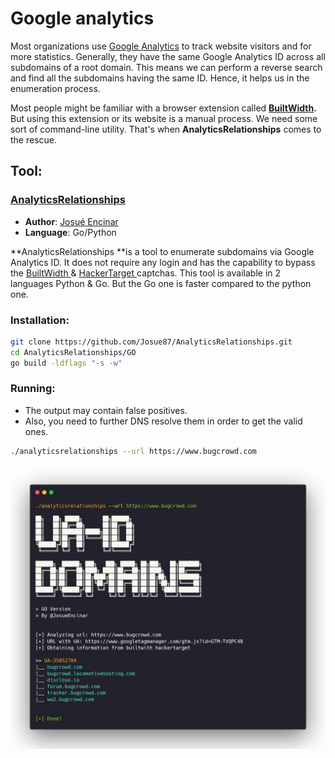 # Google analytics

Most organizations use [Google Analytics](https://analytics.google.com/analytics/web/) to track website visitors and for more statistics. Generally, they have the same Google Analytics ID across all subdomains of a root domain. This means we can perform a reverse search and find all the subdomains having the same ID. Hence, it helps us in the enumeration process.

Most people might be familiar with a browser extension called [**BuiltWidth**](https://builtwith.com/toolbar)**.** But using this extension or its website is a manual process.  We need some sort of command-line utility. That's when **AnalyticsRelationships** comes to the rescue.

## Tool:&#x20;

### [AnalyticsRelationships](https://github.com/Josue87/AnalyticsRelationships)

* **Author**: [Josué Encinar](https://github.com/Josue87)
* **Language**: Go/Python

**AnalyticsRelationships **is a tool to enumerate subdomains via Google Analytics ID. It does not require any login and has the capability to bypass the [BuiltWidth ](https://builtwith.com)& [HackerTarget ](https://hackertarget.com)captchas. This tool is available in 2 languages Python & Go. But the Go one is faster compared to the python one.

### Installation:

```bash
git clone https://github.com/Josue87/AnalyticsRelationships.git
cd AnalyticsRelationships/GO
go build -ldflags "-s -w"
```

### Running:

* The output may contain false positives.
* Also, you need to further DNS resolve them in order to get the valid ones.

```bash
./analyticsrelationships --url https://www.bugcrowd.com
```

![](../../.gitbook/assets/googlenalytics.png)



